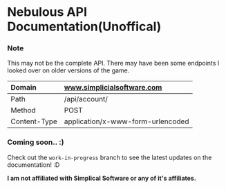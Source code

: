 # Nebulous API Documentation(Unoffical)
### Note
This may not be the complete API. There may have been some endpoints I looked over on older versions of the game.

| Domain | www.simplicialsoftware.com |
|:---|:---|
| Path | /api/account/ |
| Method | POST |
| Content-Type | application/x-www-form-urlencoded |

### Coming soon.. :)
Check out the `work-in-progress` branch to see the latest updates on the documentation! :D



**I am not affiliated with Simplical Software or any of it's affiliates.**
